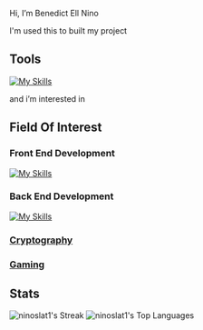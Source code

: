 Hi, I’m Benedict Ell Nino

I'm used this to built my project

## Tools
[![My Skills](https://skillicons.dev/icons?i=figma,visualstudio,git,github,postman,docker,vscode)](https://skillicons.dev)

and i’m interested in 

## Field Of Interest 

### Front End Development
[![My Skills](https://skillicons.dev/icons?i=ts,js,html,css,react,bootstrap,tailwind,vite)](https://skillicons.dev)

### Back End Development
[![My Skills](https://skillicons.dev/icons?i=cs,dotnet,nodejs,express,mongodb)](https://skillicons.dev)

### [Cryptography](https://scholar.google.com/citations?user=oyjIYmEAAAAJ&hl=id&oi=ao) 

### [Gaming](https://steamcommunity.com/id/ninoslat1/)

## Stats
![ninoslat1's Streak](https://github-readme-streak-stats.herokuapp.com/?user=ninoslat1&theme=vue-dark&hide_border=true) ![ninoslat1's Top Languages](https://github-readme-stats.vercel.app/api/top-langs/?username=ninoslat1&theme=vue-dark&show_icons=true&hide_border=true&layout=compact) 
